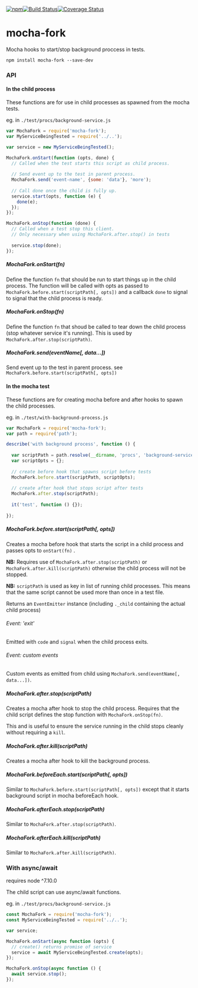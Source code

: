 [![npm](https://img.shields.io/npm/v/mocha-fork.svg)](https://www.npmjs.com/package/mocha-fork)[![Build Status](https://travis-ci.org/nomilous/mocha-fork.svg?branch=master)](https://travis-ci.org/nomilous/mocha-fork)[![Coverage Status](https://coveralls.io/repos/github/nomilous/mocha-fork/badge.svg?branch=master)](https://coveralls.io/github/nomilous/mocha-fork?branch=master)

# mocha-fork

Mocha hooks to start/stop background proccess in tests.

```
npm install mocha-fork --save-dev
```

### API

#### In the child process

These functions are for use in child processes as spawned from the mocha tests.

eg. in `./test/procs/background-service.js`

```javascript
var MochaFork = require('mocha-fork');
var MyServiceBeingTested = require('../..');

var service = new MyServiceBeingTested();

MochaFork.onStart(function (opts, done) {
  // Called when the test starts this script as child process.
  
  // Send event up to the test in parent process.
  MochaFork.send('event-name', {some: 'data'}, 'more');
  
  // Call done once the child is fully up.
  service.start(opts, function (e) {
    done(e);
  });
});

MochaFork.onStop(function (done) {
  // Called when a test stop this client.
  // Only necessary when using MochaFork.after.stop() in tests
  
  service.stop(done);
});
```

##### MochaFork.onStart(fn)

Define the function `fn` that should be run to start things up in the child process. The function will be called with opts as passed to `MochaFork.before.start(scriptPath[, opts])` and a callback `done` to signal to signal that the child process is ready.

##### MochaFork.onStop(fn)

Define the function `fn` that shoud be called to tear down the child process (stop whatever service it's running). This is used by `MochaFork.after.stop(scriptPath)`.

##### MochaFork.send(eventName[, data...])

Send event up to the test in parent process. see `MochaFork.before.start(scriptPath[, opts])`

#### In the mocha test

These functions are for creating mocha before and after hooks to spawn the child processes.

eg. in `./test/with-background-process.js`

```javascript
var MochaFork = require('mocha-fork');
var path = require('path');

describe('with background process', function () {
  
  var scriptPath = path.resolve(__dirname, 'procs', 'background-service');
  var scriptOpts = {};
  
  // create before hook that spawns script before tests
  MochaFork.before.start(scriptPath, scriptOpts);
  
  // create after hook that stops script after tests
  MochaFork.after.stop(scriptPath);
  
  it('test', function () {});
  
});
```

##### MochaFork.before.start(scriptPath[, opts])

Creates a mocha before hook that starts the script in a child process and passes opts to `onStart(fn)` .

__NB:__ Requires use of `MochaFork.after.stop(scriptPath)` or `MochaFork.after.kill(scriptPath)` otherwise the child process will not be stopped.

__NB:__ `scriptPath` is used as key in list of running child processes. This means that the same script cannot be used more than once in a test file.

Returns an `EventEmitter` instance (including `._child` containing the actual child process)

###### Event: 'exit'

Emitted with `code` and `signal` when the child process exits.

###### Event: custom events

Custom events as emitted from child using `MochaFork.send(eventName[, data...])`.

##### MochaFork.after.stop(scriptPath)

Creates a mocha after hook to stop the child process. Requires that the child script defines the stop function with `MochaFork.onStop(fn)`. 

This and is useful to ensure the service running in the child stops cleanly without requiring a `kill`.

##### MochaFork.after.kill(scriptPath)

Creates a mocha after hook to kill the background process.

##### MochaFork.beforeEach.start(scriptPath[, opts])

Similar to `MochaFork.before.start(scriptPath[, opts])` except that it starts background script in mocha beforeEach hook. 

##### MochaFork.afterEach.stop(scriptPath)

Similar to `MochaFork.after.stop(scriptPath)`.

##### MochaFork.afterEach.kill(scriptPath)

Similar to `MochaFork.after.kill(scriptPath)`.

### With async/await

requires node ^7.10.0

The child script can use async/await functions.

eg. in `./test/procs/background-service.js`

```javascript
const MochaFork = require('mocha-fork');
const MyServiceBeingTested = require('../..');

var service;

MochaFork.onStart(async function (opts) {
  // create() returns promise of service
  service = await MyServiceBeingTested.create(opts);
});

MochaFork.onStop(async function () {
  await service.stop();
});
```

